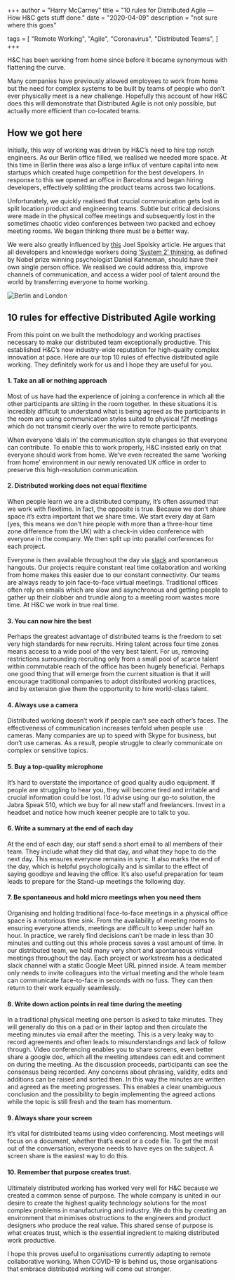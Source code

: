 +++
author = "Harry McCarney"
title = "10 rules for Distributed Agile — How H&C gets stuff done."
date = "2020-04-09"
description = "not sure where this goes"

tags = [
    "Remote Working",
    "Agile",
    "Coronavirus",
    "Distributed Teams",
]
+++

H&C has been working from home since before it became synonymous with flattening the curve. 
<!--more-->
Many companies have previously allowed employees to work from home but the need for complex systems to be built by teams of people who don’t ever physically meet is a new challenge. Hopefully this account of how H&C does this will demonstrate that Distributed Agile is not only possible, but actually more efficient than co-located teams.


## How we got here
Initially, this way of working was driven by H&C’s need to hire top notch engineers. As our Berlin office filled, we realised we needed more space. At this time in Berlin there was also a large influx of venture capital into new startups which created huge competition for the best developers. In response to this we opened an office in Barcelona and began hiring developers, effectively splitting the product teams across two locations.

Unfortunately, we quickly realised that crucial communication gets lost in split location product and engineering teams. Subtle but critical decisions were made in the physical coffee meetings and subsequently lost in the sometimes chaotic video conferences between two packed and echoey meeting rooms. We began thinking there must be a better way.

We were also greatly influenced by [this](https://www.joelonsoftware.com/2006/09/07/a-field-guide-to-developers-2/) Joel Spolsky article. He argues that all developers and knowledge workers doing [‘System 2’ thinking](https://suebehaviouraldesign.com/kahneman-fast-slow-thinking/), as defined by Nobel prize winning psychologist Daniel Kahneman, should have their own single person office. We realised we could address this, improve channels of communication, and access a wider pool of talent around the world by transferring everyone to home working.


![Berlin and London](/BerlinLondon.png)



## 10 rules for effective Distributed Agile working
From this point on we built the methodology and working practises necessary to make our distributed team exceptionally productive. This established H&C’s now industry-wide reputation for high-quality complex innovation at pace. Here are our top 10 rules of effective distributed agile working. They definitely work for us and I hope they are useful for you.
#### 1.  Take an all or nothing approach
Most of us have had the experience of joining a conference in which all the other participants are sitting in the room together. In these situations it is incredibly difficult to understand what is being agreed as the participants in the room are using communication styles suited to physical f2f meetings which do not transmit clearly over the wire to remote participants.

When everyone ‘dials in’ the communication style changes so that everyone can contribute. To enable this to work properly, H&C insisted early on that everyone should work from home. We’ve even recreated the same ‘working from home’ environment in our newly renovated UK office in order to preserve this high-resolution communication.
#### 2. Distributed working does not equal flexitime
When people learn we are a distributed company, it’s often assumed that we work with flexitime. In fact, the opposite is true. Because we don’t share space it’s extra important that we share time. We start every day at 8am (yes, this means we don’t hire people with more than a three-hour time zone difference from the UK) with a check-in video conference with everyone in the company. We then split up into parallel conferences for each project.

Everyone is then available throughout the day via [slack](https://slack.com/intl/en-gb/?eu_nc=1) and spontaneous hangouts. Our projects require constant real time collaboration and working from home makes this easier due to our constant connectivity. Our teams are always ready to join face-to-face virtual meetings. Traditional offices often rely on emails which are slow and asynchronous and getting people to gather up their clobber and trundle along to a meeting room wastes more time. At H&C we work in true real time.
#### 3. You can now hire the best
Perhaps the greatest advantage of distributed teams is the freedom to set very high standards for new recruits. Hiring talent across four time zones means access to a wide pool of the very best talent. For us, removing restrictions surrounding recruiting only from a small pool of scarce talent within commutable reach of the office has been hugely beneficial. Perhaps one good thing that will emerge from the current situation is that it will encourage traditional companies to adopt distributed working practices, and by extension give them the opportunity to hire world-class talent.
#### 4. Always use a camera
Distributed working doesn’t work if people can’t see each other’s faces. The effectiveness of communication increases tenfold when people use cameras. Many companies are up to speed with Skype for business, but don’t use cameras. As a result, people struggle to clearly communicate on complex or sensitive topics.
#### 5. Buy a top-quality microphone
It’s hard to overstate the importance of good quality audio equipment. If people are struggling to hear you, they will become tired and irritable and crucial information could be lost. I’d advise using our go-to solution, the Jabra Speak 510, which we buy for all new staff and freelancers. Invest in a headset and notice how much keener people are to talk to you.
#### 6. Write a summary at the end of each day
At the end of each day, our staff send a short email to all members of their team. They include what they did that day, and what they hope to do the next day. This ensures everyone remains in sync. It also marks the end of the day, which is helpful psychologically and is similar to the effect of saying goodbye and leaving the office. It’s also useful preparation for team leads to prepare for the Stand-up meetings the following day.
#### 7. Be spontaneous and hold micro meetings when you need them
Organising and holding traditional face-to-face meetings in a physical office space is a notorious time sink. From the availability of meeting rooms to ensuring everyone attends, meetings are difficult to keep under half an hour. In practice, we rarely find decisions can’t be made in less than 30 minutes and cutting out this whole process saves a vast amount of time.
In our distributed team, we hold many very short and spontaneous virtual meetings throughout the day. Each project or workstream has a dedicated slack channel with a static Google Meet URL pinned inside. A team member only needs to invite colleagues into the virtual meeting and the whole team can communicate face-to-face in seconds with no fuss. They can then return to their work equally seamlessly.
#### 8. Write down action points in real time during the meeting
In a traditional physical meeting one person is asked to take minutes. They will generally do this on a pad or in their laptop and then circulate the meeting minutes via email after the meeting. This is a very leaky way to record agreements and often leads to misunderstandings and lack of follow through. Video conferencing enables you to share screens, even better share a google doc, which all the meeting attendees can edit and comment on during the meeting.
As the discussion proceeds, participants can see the consensus being recorded. Any concerns about phrasing, validity, edits and additions can be raised and sorted then. In this way the minutes are written and agreed as the meeting progresses. This enables a clear unambiguous conclusion and the possibility to begin implementing the agreed actions while the topic is still fresh and the team has momentum.
#### 9. Always share your screen
It’s vital for distributed teams using video conferencing. Most meetings will focus on a document, whether that’s excel or a code file. To get the most out of the conversation, everyone needs to have eyes on the subject. A screen share is the easiest way to do this.
#### 10. Remember that purpose creates trust.
Ultimately distributed working has worked very well for H&C because we created a common sense of purpose. The whole company is united in our desire to create the highest quality technology solutions for the most complex problems in manufacturing and industry. We do this by creating an environment that minimises obstructions to the engineers and product designers who produce the real value. This shared sense of purpose is what creates trust, which is the essential ingredient to making distributed work productive.


I hope this proves useful to organisations currently adapting to remote collaborative working. When COVID-19 is behind us, those organisations that embrace distributed working will come out stronger.
